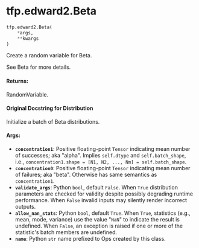 <div itemscope itemtype="http://developers.google.com/ReferenceObject">
<meta itemprop="name" content="tfp.edward2.Beta" />
<meta itemprop="path" content="Stable" />
</div>

# tfp.edward2.Beta

``` python
tfp.edward2.Beta(
    *args,
    **kwargs
)
```

Create a random variable for Beta.

See Beta for more details.

#### Returns:

  RandomVariable.

#### Original Docstring for Distribution

Initialize a batch of Beta distributions.


#### Args:

* <b>`concentration1`</b>: Positive floating-point `Tensor` indicating mean
    number of successes; aka "alpha". Implies `self.dtype` and
    `self.batch_shape`, i.e.,
    `concentration1.shape = [N1, N2, ..., Nm] = self.batch_shape`.
* <b>`concentration0`</b>: Positive floating-point `Tensor` indicating mean
    number of failures; aka "beta". Otherwise has same semantics as
    `concentration1`.
* <b>`validate_args`</b>: Python `bool`, default `False`. When `True` distribution
    parameters are checked for validity despite possibly degrading runtime
    performance. When `False` invalid inputs may silently render incorrect
    outputs.
* <b>`allow_nan_stats`</b>: Python `bool`, default `True`. When `True`, statistics
    (e.g., mean, mode, variance) use the value "`NaN`" to indicate the
    result is undefined. When `False`, an exception is raised if one or
    more of the statistic's batch members are undefined.
* <b>`name`</b>: Python `str` name prefixed to Ops created by this class.
